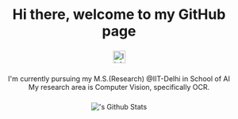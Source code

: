 <h1 align="center">Hi there, welcome to my GitHub page</h1>

###

<div align="center">
  <a href="https://www.linkedin.com/in/shashank-krishna-vempati/" target="_blank">
    <img src="https://img.shields.io/static/v1?message=LinkedIn&logo=linkedin&label=&color=0077B5&logoColor=white&labelColor=&style=for-the-badge" height="25" alt="linkedin logo"  />
  </a>
</div>

###

<p align="center">I'm currently pursuing my M.S.(Research) @IIT-Delhi in School of AI<br>My research area is Computer Vision, specifically OCR.</p>

###

<div align="center">
  <img align="center" alt="'s Github Stats" src="https://github-readme-stats.vercel.app/api?username=ShashankKrishnaV&show_icons=true&hide_rank=true&show_icons=true&theme=transparent#gh-dark-mode-only&hide_border=true" />

</div>

###
